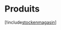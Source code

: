 # Produits

[!include[stockenmagasin](produits.stockenmagasin.autogen.md)]







































































































































